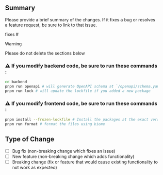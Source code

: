 ## Summary

Please provide a brief summary of the changes. If it fixes a bug or resolves a feature request, be sure to link to that issue.

fixes #


> [!WARNING]
> Please do not delete the sections below

### ⚠️ If you modify backend code, be sure to run these commands : 

```bash
cd backend
pnpm run openapi # will generate OpenAPI schema at `/openapi/schema.yaml`
pnpm run lock # will update the lockfile if you added a new package
```

### ⚠️ If you modify frontend code, be sure to run these commands : 

```bash
pnpm install --frozen-lockfile # Install the packages at the exact version listed in the lockfile
pnpm run format # format the files using biome
```


## Type of Change

- [ ] Bug fix (non-breaking change which fixes an issue)
- [ ] New feature (non-breaking change which adds functionality)
- [ ] Breaking change (fix or feature that would cause existing functionality to not work as expected)
